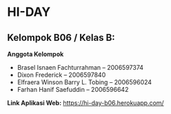 # HI-DAY
## Kelompok B06 / Kelas B:

**Anggota Kelompok**
- Brasel Isnaen Fachturrahman – 2006597374
- Dixon Frederick – 2006597840
- Elfraera Winson Barry L. Tobing – 2006596024 
- Farhan Hanif Saefuddin – 2006596642

**Link Aplikasi Web:** https://hi-day-b06.herokuapp.com/